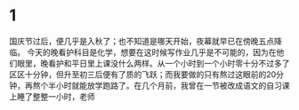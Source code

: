 # 1
国庆节过后，便几乎是入秋了；也不知道是哪天开始，夜幕就早已在傍晚五点降临。
今天的晚看护科目是化学，想要在这时候写作业几乎是不可能的，因为在他们眼里，晚看护和平日里上课没什么两样。从一个小时到一个小时零十分不过多了区区十分钟，但升至初三后便有了质的飞跃；而我要做的只有熬过这眼前的20分钟，再熬个半小时就能放学跑路了。在几个月前，我曾在一节被改成语文的自习课上睡了整整一小时，老师